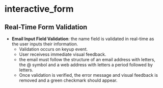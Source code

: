 # interactive_form

## Real-Time Form Validation
- **Email Input Field Validation**: the name field is validated in real-time as the user inputs their information. 
    - Validation occurs on keyup event.
    - User receivess immediate visual feedback. 
    - the email must follow the structure of an email address with letters, the @ symbol and a web address with letters a period followed by letters. 
    - Once validation is verified, the error message and visual feedback is removed and a green checkmark should appear. 